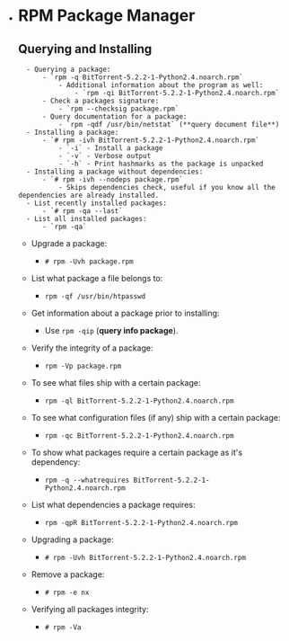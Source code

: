 - # RPM Package Manager
	## Querying and Installing
		- Querying a package:
			- `rpm -q BitTorrent-5.2.2-1-Python2.4.noarch.rpm`
				- Additional information about the program as well:
					- `rpm -qi BitTorrent-5.2.2-1-Python2.4.noarch.rpm`
			- Check a packages signature:
				- `rpm --checksig package.rpm`
			- Query documentation for a package:
				- `rpm -qdf /usr/bin/netstat` (**query document file**)
		- Installing a package:
			- `# rpm -ivh BitTorrent-5.2.2-1-Python2.4.noarch.rpm`
				- `-i` - Install a package
				- `-v` - Verbose output
				- `-h` - Print hashmarks as the package is unpacked
		- Installing a package without dependencies:
			- `# rpm -ivh --nodeps package.rpm`
				- Skips dependencies check, useful if you know all the dependencies are already installed.
		- List recently installed packages:
			- `# rpm -qa --last`
		- List all installed packages:
			- `rpm -qa`
	- Upgrade a package:
		- `# rpm -Uvh package.rpm`
	- List what package a file belongs to:
		- `rpm -qf /usr/bin/htpasswd`
	- Get information about a package prior to installing:
		- Use `rpm -qip` (**query info package**).

	- Verify the integrity of a package:
		- `rpm -Vp package.rpm`
	- To see what files ship with a certain package:
		- `rpm -ql BitTorrent-5.2.2-1-Python2.4.noarch.rpm`
	- To see what configuration files (if any) ship with a certain package:
		- `rpm -qc BitTorrent-5.2.2-1-Python2.4.noarch.rpm`
	- To show what packages require a certain package as it's dependency:
		- `rpm -q --whatrequires BitTorrent-5.2.2-1-Python2.4.noarch.rpm`
	- List what dependencies a package requires:
		- `rpm -qpR BitTorrent-5.2.2-1-Python2.4.noarch.rpm`
	- Upgrading a package:
		- `# rpm -Uvh BitTorrent-5.2.2-1-Python2.4.noarch.rpm`
	- Remove a package:
		- `# rpm -e nx`
	- Verifying all packages integrity:
		- `# rpm -Va`
